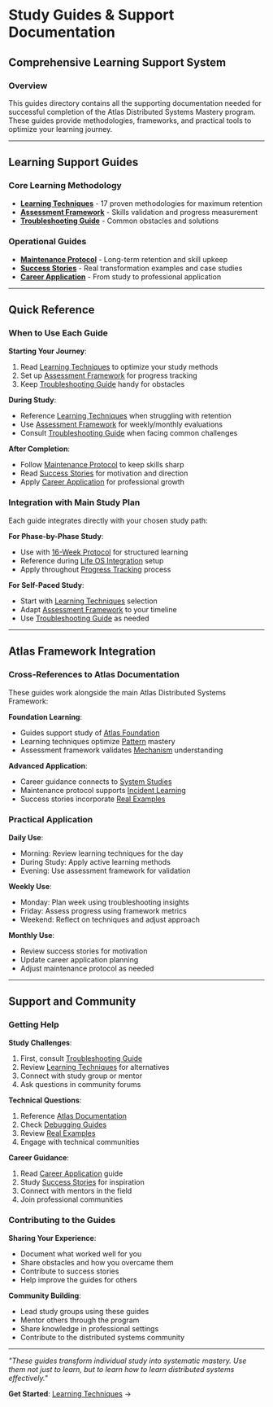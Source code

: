# Study Guides & Support Documentation
## Comprehensive Learning Support System

### Overview

This guides directory contains all the supporting documentation needed for successful completion of the Atlas Distributed Systems Mastery program. These guides provide methodologies, frameworks, and practical tools to optimize your learning journey.

---

## Learning Support Guides

### Core Learning Methodology
- **[Learning Techniques](./learning-techniques.md)** - 17 proven methodologies for maximum retention
- **[Assessment Framework](./assessment-framework.md)** - Skills validation and progress measurement
- **[Troubleshooting Guide](./troubleshooting.md)** - Common obstacles and solutions

### Operational Guides
- **[Maintenance Protocol](./maintenance.md)** - Long-term retention and skill upkeep
- **[Success Stories](./success-stories.md)** - Real transformation examples and case studies
- **[Career Application](./career-application.md)** - From study to professional application

---

## Quick Reference

### When to Use Each Guide

**Starting Your Journey**:
1. Read [Learning Techniques](./learning-techniques.md) to optimize your study methods
2. Set up [Assessment Framework](./assessment-framework.md) for progress tracking
3. Keep [Troubleshooting Guide](./troubleshooting.md) handy for obstacles

**During Study**:
- Reference [Learning Techniques](./learning-techniques.md) when struggling with retention
- Use [Assessment Framework](./assessment-framework.md) for weekly/monthly evaluations
- Consult [Troubleshooting Guide](./troubleshooting.md) when facing common challenges

**After Completion**:
- Follow [Maintenance Protocol](./maintenance.md) to keep skills sharp
- Read [Success Stories](./success-stories.md) for motivation and direction
- Apply [Career Application](./career-application.md) for professional growth

### Integration with Main Study Plan

Each guide integrates directly with your chosen study path:

**For Phase-by-Phase Study**:
- Use with [16-Week Protocol](../phases/) for structured learning
- Reference during [Life OS Integration](../life-os-integration.md) setup
- Apply throughout [Progress Tracking](../tracking/) process

**For Self-Paced Study**:
- Start with [Learning Techniques](./learning-techniques.md) selection
- Adapt [Assessment Framework](./assessment-framework.md) to your timeline
- Use [Troubleshooting Guide](./troubleshooting.md) as needed

---

## Atlas Framework Integration

### Cross-References to Atlas Documentation

These guides work alongside the main Atlas Distributed Systems Framework:

**Foundation Learning**:
- Guides support study of [Atlas Foundation](../../site/docs/foundation/)
- Learning techniques optimize [Pattern](../../site/docs/patterns/) mastery
- Assessment framework validates [Mechanism](../../site/docs/mechanisms/) understanding

**Advanced Application**:
- Career guidance connects to [System Studies](../../site/docs/systems/)
- Maintenance protocol supports [Incident Learning](../../site/docs/incidents/)
- Success stories incorporate [Real Examples](../../site/docs/examples/)

### Practical Application

**Daily Use**:
- Morning: Review learning techniques for the day
- During Study: Apply active learning methods
- Evening: Use assessment framework for validation

**Weekly Use**:
- Monday: Plan week using troubleshooting insights
- Friday: Assess progress using framework metrics
- Weekend: Reflect on techniques and adjust approach

**Monthly Use**:
- Review success stories for motivation
- Update career application planning
- Adjust maintenance protocol as needed

---

## Support and Community

### Getting Help

**Study Challenges**:
1. First, consult [Troubleshooting Guide](./troubleshooting.md)
2. Review [Learning Techniques](./learning-techniques.md) for alternatives
3. Connect with study group or mentor
4. Ask questions in community forums

**Technical Questions**:
1. Reference [Atlas Documentation](../../site/docs/)
2. Check [Debugging Guides](../../site/docs/debugging/)
3. Review [Real Examples](../../site/docs/examples/)
4. Engage with technical communities

**Career Guidance**:
1. Read [Career Application](./career-application.md) guide
2. Study [Success Stories](./success-stories.md) for inspiration
3. Connect with mentors in the field
4. Join professional communities

### Contributing to the Guides

**Sharing Your Experience**:
- Document what worked well for you
- Share obstacles and how you overcame them
- Contribute to success stories
- Help improve the guides for others

**Community Building**:
- Lead study groups using these guides
- Mentor others through the program
- Share knowledge in professional settings
- Contribute to the distributed systems community

---

*"These guides transform individual study into systematic mastery. Use them not just to learn, but to learn how to learn distributed systems effectively."*

**Get Started**: [Learning Techniques](./learning-techniques.md) →